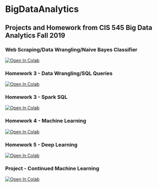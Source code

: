 # BigDataAnalytics
## Projects and Homework from CIS 545 Big Data Analytics Fall 2019


### Web Scraping/Data Wrangling/Naive Bayes Classifier
[![Open In Colab](https://colab.research.google.com/assets/colab-badge.svg)](https://colab.research.google.com/github/sri-go/BigDataAnalytics/blob/master/Web_Scraping_Data_Wrangling_Naive_Bayes_Classifier.ipynb)

### Homework 3 - Data Wrangling/SQL Queries
[![Open In Colab](https://colab.research.google.com/assets/colab-badge.svg)](https://colab.research.google.com/github/sri-go/BigDataAnalytics/blob/master/SQL_Queries.ipynb)

### Homework 3 - Spark SQL
[![Open In Colab](https://colab.research.google.com/assets/colab-badge.svg)](https://colab.research.google.com/github/sri-go/BigDataAnalytics/blob/master/Homework_3.ipynb)
### Homework 4 - Machine Learning
[![Open In Colab](https://colab.research.google.com/assets/colab-badge.svg)](https://colab.research.google.com/github/sri-go/BigDataAnalytics/blob/master/Homework_4.ipynb)
### Homework 5 - Deep Learning
[![Open In Colab](https://colab.research.google.com/assets/colab-badge.svg)](https://colab.research.google.com/github/sri-go/BigDataAnalytics/blob/master/Homework_5.ipynb)
### Project - Continued Machine Learning
[![Open In Colab](https://colab.research.google.com/assets/colab-badge.svg)](https://colab.research.google.com/github/sri-go/BigDataAnalytics/blob/master/Final_Project.ipynb)
